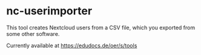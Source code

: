 # nc-userimporter
This tool creates Nextcloud users from a CSV file, which you exported from some other software.

Currently available at https://edudocs.de/oer/s/tools
